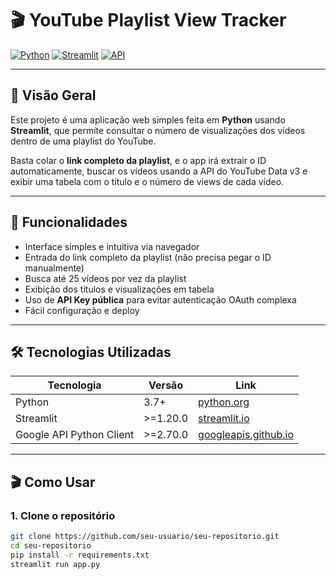 # 🎬 YouTube Playlist View Tracker

[![Python](https://img.shields.io/badge/python-3.7%2B-blue)](https://www.python.org/)
[![Streamlit](https://img.shields.io/badge/streamlit-%3E%3D1.20.0-orange)](https://streamlit.io/)
[![API](https://img.shields.io/badge/YouTube_API-v3-red)](https://developers.google.com/youtube/v3)

---

## 🚀 Visão Geral

Este projeto é uma aplicação web simples feita em **Python** usando **Streamlit**, que permite consultar o número de visualizações dos vídeos dentro de uma playlist do YouTube.

Basta colar o **link completo da playlist**, e o app irá extrair o ID automaticamente, buscar os vídeos usando a API do YouTube Data v3 e exibir uma tabela com o título e o número de views de cada vídeo.

---

## 🎯 Funcionalidades

- Interface simples e intuitiva via navegador
- Entrada do link completo da playlist (não precisa pegar o ID manualmente)
- Busca até 25 vídeos por vez da playlist
- Exibição dos títulos e visualizações em tabela
- Uso de **API Key pública** para evitar autenticação OAuth complexa
- Fácil configuração e deploy

---

## 🛠️ Tecnologias Utilizadas

| Tecnologia               | Versão         | Link                             |
|-------------------------|----------------|---------------------------------|
| Python                  | 3.7+           | [python.org](https://python.org)|
| Streamlit               | >=1.20.0       | [streamlit.io](https://streamlit.io) |
| Google API Python Client| >=2.70.0       | [googleapis.github.io](https://googleapis.github.io/google-api-python-client/docs/dyn/youtube_v3.html) |

---

## 🎬 Como Usar

### 1. Clone o repositório

```bash
git clone https://github.com/seu-usuario/seu-repositorio.git
cd seu-repositorio
pip install -r requirements.txt
streamlit run app.py


